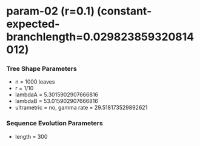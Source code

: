 # param-02 (r=0.1) (constant-expected-branchlength=0.029823859320814012) #

### Tree Shape Parameters ###
* n           = 1000 leaves
* r           = 1/10
* lambdaA     = 5.3015902907666816
* lambdaB     = 53.015902907666816
* ultrametric = no, gamma rate = 29.518173529892621

### Sequence Evolution Parameters ###
* length      = 300
